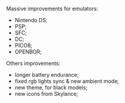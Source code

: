 Massive improvements for emulators:
- Nintendo DS;
- PSP;
- SFC;
- DC;
- PICO8;
- OPENBOR;

Others improvements:
- longer battery endurance;
- fixed rgb lights sync & new ambient mode;
- new theme, for black models;
- new icons from Skylance;
  

